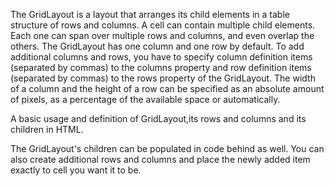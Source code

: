 The GridLayout is a layout that arranges its child elements in a table structure of rows and columns. A cell can contain multiple child elements. Each one can span over multiple rows and columns, and even overlap the others. The GridLayout has one column and one row by default. To add additional columns and rows, you have to specify column definition items (separated by commas) to the columns property and row definition items (separated by commas) to the rows property of the GridLayout. The width of a column and the height of a row can be specified as an absolute amount of pixels, as a percentage of the available space or automatically.

A basic usage and definition of GridLayout,its rows and columns and its children in HTML.
<snippet id='grid-layout-html'/>

The GridLayout's children can be populated in code behind as well. You can also create additional rows and columns and place the newly added item exactly to cell you want it to be.
<snippet id='grid-layout-code'/>